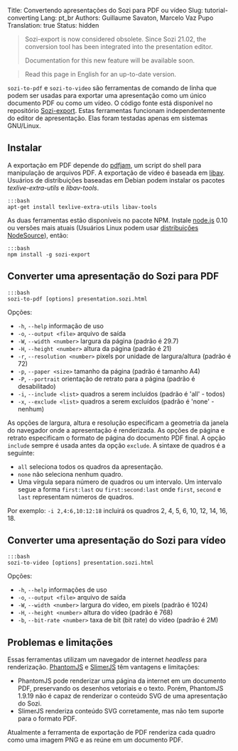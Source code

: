 Title: Convertendo apresentações do Sozi para PDF ou vídeo
Slug: tutorial-converting
Lang: pt_br
Authors: Guillaume Savaton, Marcelo Vaz Pupo
Translation: true
Status: hidden

> Sozi-export is now considered obsolete.
> Since Sozi 21.02, the conversion tool has been integrated into the presentation editor.
>
> Documentation for this new feature will be available soon.

> Read this page in English for an up-to-date version.

`sozi-to-pdf` e `sozi-to-video` são ferramentas de comando de linha que podem ser usadas para exportar uma apresentação
como um único documento PDF ou como um vídeo.
O código fonte está disponível no repositório [Sozi-export](https://github.com/sozi-projects/Sozi-export).
Estas ferramentas funcionam independentemente do editor de apresentação.
Elas foram testadas apenas em sistemas GNU/Linux.

Instalar
--------

A exportação em PDF depende do [pdfjam](http://www2.warwick.ac.uk/fac/sci/statistics/staff/academic-research/firth/software/pdfjam), um script do shell para manipulação de arquivos PDF.
A exportação de vídeo é baseada em [libav](https://libav.org).
Usuários de distribuições baseadas em Debian podem instalar os pacotes *texlive-extra-utils* e *libav-tools*.

    :::bash
    apt-get install texlive-extra-utils libav-tools

As duas ferramentas estão disponíveis no pacote NPM.
Instale [node.js](https://nodejs.org/) 0.10 ou versões mais atuais
(Usuários Linux podem usar [distribuições NodeSource](https://github.com/nodesource/distributions)),
então:

    :::bash
    npm install -g sozi-export


Converter uma apresentação do Sozi para PDF
-------------------------------------------

    :::bash
    sozi-to-pdf [options] presentation.sozi.html

Opções:

* `-h`, `--help` informação de uso
* `-o`, `--output <file>` arquivo de saída
* `-W`, `--width <number>` largura da página (padrão é 29.7)
* `-H`, `--height <number>` altura da página (padrão é 21)
* `-r`, `--resolution <number>` pixels por unidade de largura/altura (padrão é 72)
* `-p`, `--paper <size>` tamanho da página (padrão é tamanho A4)
* `-P`, `--portrait` orientação de retrato para a página (padrão é desabilitado)
* `-i`, `--include <list>` quadros a serem incluídos (padrão é 'all' - todos)
* `-x`, `--exclude <list>` quadros a serem excluídos (padrão é 'none' - nenhum)

As opções de largura, altura e resolução especificam a geometria da janela do navegador
onde a apresentação é renderizada.
As opções de página e retrato especificam o formato de página do documento PDF final.
A opção `include` sempre é usada antes da opção `exclude`.
A sintaxe de quadros é a seguinte:

* `all` seleciona todos os quadros da apresentação.
* `none` não seleciona nenhum quadro.
* Uma vírgula separa número de quadros ou um intervalo.
  Um intervalo segue a forma `first:last` ou `first:second:last` onde `first`, `second` e `last` representam números de quadros.

Por exemplo: `-i 2,4:6,10:12:18` incluirá os quadros 2, 4, 5, 6, 10, 12, 14, 16, 18.

Converter uma apresentação do Sozi para vídeo
---------------------------------------------

    :::bash
    sozi-to-video [options] presentation.sozi.html

Opções:

* `-h`, `--help` informações de uso
* `-o`, `--output <file>` arquivo de saída
* `-W`, `--width <number>` largura do vídeo, em pixels (padrão é 1024)
* `-H`, `--height <number>` altura do vídeo (padrão é 768)
* `-b`, `--bit-rate <number>` taxa de bit (bit rate) do vídeo (padrão é 2M)

Problemas e limitações
----------------------

Essas ferramentas utilizam  um navegador de internet *headless* para renderização.
[PhantomJS](http://phantomjs.org) e [SlimerJS](https://slimerjs.org/) têm vantagens e limitações:

* PhantomJS pode renderizar uma página da internet em um documento PDF, preservando os desenhos vetoriais e o texto.
  Porém, PhantomJS 1.9.19 não é capaz de renderizar o conteúdo SVG de uma apresentação do Sozi.
* SlimerJS renderiza conteúdo SVG corretamente, mas não tem suporte para o formato PDF.

Atualmente a ferramenta de exportação de PDF renderiza cada quadro como uma imagem PNG e as reúne em um documento PDF.
